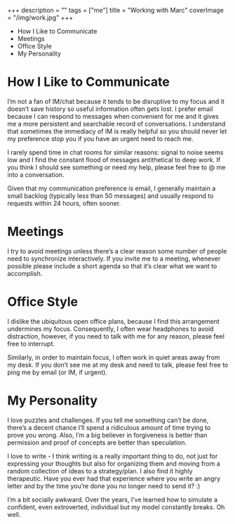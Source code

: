 +++
description = ""
tags = ["me"]
title = "Working with Marc"
coverImage = "/img/work.jpg"
+++ 

- How I Like to Communicate
- Meetings
- Office Style
- My Personality

<!--more-->

# How I Like to Communicate

I’m not a fan of IM/chat because it tends to be disruptive to my focus and it doesn’t save history so useful information often gets lost. I prefer email because I can respond to messages when convenient for me and it gives me a more persistent and searchable record of conversations. I understand that sometimes the immediacy of IM is really helpful so you should never let my preference stop you if you have an urgent need to reach me.

I rarely spend time in chat rooms for similar reasons: signal to noise seems low and I find the constant flood of messages antithetical to deep work. If you think I should see something or need my help, please feel free to @ me into a conversation.

Given that my communication preference is email, I generally maintain a small backlog (typically less than 50 messages) and usually respond to requests within 24 hours, often sooner.

# Meetings
I try to avoid meetings unless there’s a clear reason some number of people need to synchronize interactively. If you invite me to a meeting, whenever possible please include a short agenda so that it’s clear what we want to accomplish.

# Office Style
I dislike the ubiquitous open office plans, because I find this arrangement undermines my focus. Consequently, I often wear headphones to avoid distraction, however, if you need to talk with me for any reason, please feel free to interrupt.

Similarly, in order to maintain focus, I often work in quiet areas away from my desk. If you don’t see me at my desk and need to talk, please feel free to ping me by email (or IM, if urgent).

# My Personality
I love puzzles and challenges. If you tell me something can’t be done, there’s a decent chance I’ll spend a ridiculous amount of time trying to prove you wrong. Also, I’m a big believer in forgiveness is better than permission and proof of concepts are better than speculation. 

I love to write - I think writing is a really important thing to do, not just for expressing your thoughts but also for organizing them and moving from a random collection of ideas to a strategy/plan. I also find it highly therapeutic. Have you ever had that experience where you write an angry letter and by the time you’re done you no longer need to send it? :)

I’m a bit socially awkward. Over the years, I’ve learned how to simulate a confident, even extroverted, individual but my model constantly breaks. Oh well.
